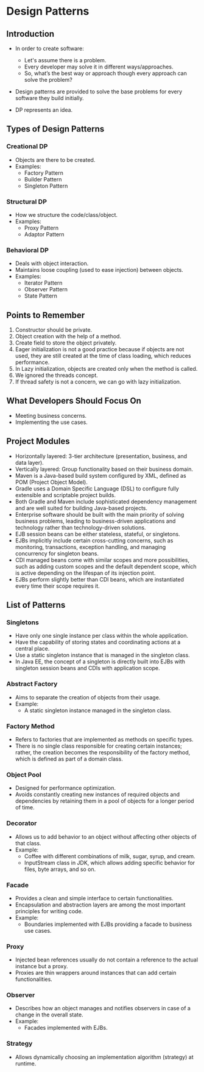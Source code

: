 # Design Patterns

## Introduction

- In order to create software:
  - Let's assume there is a problem.
  - Every developer may solve it in different ways/approaches.
  - So, what’s the best way or approach though every approach can solve the problem?

- Design patterns are provided to solve the base problems for every software they build initially.
- DP represents an idea.

## Types of Design Patterns

### Creational DP

- Objects are there to be created.
- Examples:
  - Factory Pattern
  - Builder Pattern
  - Singleton Pattern

### Structural DP

- How we structure the code/class/object.
- Examples:
  - Proxy Pattern
  - Adaptor Pattern

### Behavioral DP

- Deals with object interaction.
- Maintains loose coupling (used to ease injection) between objects.
- Examples:
  - Iterator Pattern
  - Observer Pattern
  - State Pattern

## Points to Remember

1. Constructor should be private.
2. Object creation with the help of a method.
3. Create field to store the object privately.
4. Eager initialization is not a good practice because if objects are not used, they are still created at the time of class loading, which reduces performance.
5. In Lazy initialization, objects are created only when the method is called.
6. We ignored the threads concept.
7. If thread safety is not a concern, we can go with lazy initialization.

## What Developers Should Focus On

- Meeting business concerns.
- Implementing the use cases.

## Project Modules

- Horizontally layered: 3-tier architecture (presentation, business, and data layer).
- Vertically layered: Group functionality based on their business domain.
- Maven is a Java-based build system configured by XML, defined as POM (Project Object Model).
- Gradle uses a Domain Specific Language (DSL) to configure fully extensible and scriptable project builds.
- Both Gradle and Maven include sophisticated dependency management and are well suited for building Java-based projects.
- Enterprise software should be built with the main priority of solving business problems, leading to business-driven applications and technology rather than technology-driven solutions.
- EJB session beans can be either stateless, stateful, or singletons.
- EJBs implicitly include certain cross-cutting concerns, such as monitoring, transactions, exception handling, and managing concurrency for singleton beans.
- CDI managed beans come with similar scopes and more possibilities, such as adding custom scopes and the default dependent scope, which is active depending on the lifespan of its injection point.
- EJBs perform slightly better than CDI beans, which are instantiated every time their scope requires it.

## List of Patterns

### Singletons

- Have only one single instance per class within the whole application.
- Have the capability of storing states and coordinating actions at a central place.
- Use a static singleton instance that is managed in the singleton class.
- In Java EE, the concept of a singleton is directly built into EJBs with singleton session beans and CDIs with application scope.

### Abstract Factory

- Aims to separate the creation of objects from their usage.
- Example:
  - A static singleton instance managed in the singleton class.

### Factory Method

- Refers to factories that are implemented as methods on specific types.
- There is no single class responsible for creating certain instances; rather, the creation becomes the responsibility of the factory method, which is defined as part of a domain class.

### Object Pool

- Designed for performance optimization.
- Avoids constantly creating new instances of required objects and dependencies by retaining them in a pool of objects for a longer period of time.

### Decorator

- Allows us to add behavior to an object without affecting other objects of that class.
- Example:
  - Coffee with different combinations of milk, sugar, syrup, and cream.
  - InputStream class in JDK, which allows adding specific behavior for files, byte arrays, and so on.

### Facade

- Provides a clean and simple interface to certain functionalities.
- Encapsulation and abstraction layers are among the most important principles for writing code.
- Example:
  - Boundaries implemented with EJBs providing a facade to business use cases.

### Proxy

- Injected bean references usually do not contain a reference to the actual instance but a proxy.
- Proxies are thin wrappers around instances that can add certain functionalities.

### Observer

- Describes how an object manages and notifies observers in case of a change in the overall state.
- Example:
  - Facades implemented with EJBs.

### Strategy

- Allows dynamically choosing an implementation algorithm (strategy) at runtime.
